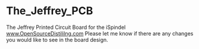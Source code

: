 # The_Jeffrey_PCB
The Jeffrey Printed Circuit Board for the iSpindel 
www.OpenSourceDistililng.com
Please let me know if there are any changes you would like to see in the board design. 
